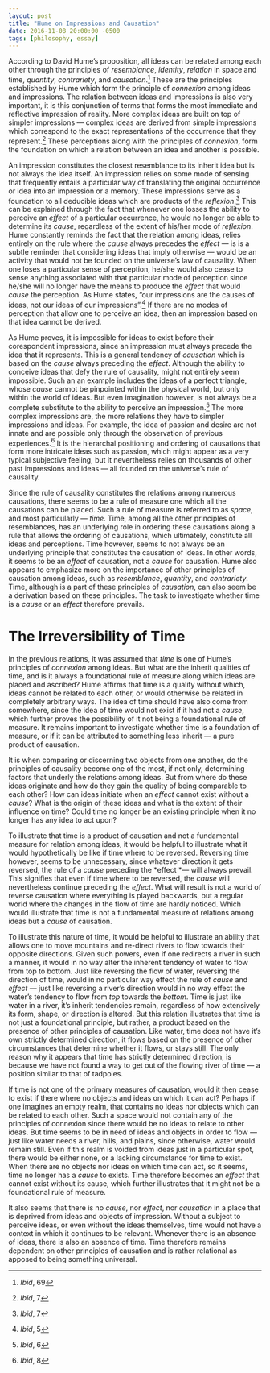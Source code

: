 ```yaml
---
layout: post
title: "Hume on Impressions and Causation"
date: 2016-11-08 20:00:00 -0500
tags: [philosophy, essay]
---
```


According to David Hume’s proposition, all ideas can be related among each other through the principles of *resemblance*, *identity*, *relation* in space and time, *quantity*, *contrariety*, and *causation*.[^1] These are the principles established by Hume which form the principle of *connexion* among ideas and impressions. The relation between ideas and impressions is also very important, it is this conjunction of terms that forms the most immediate and reflective impression of reality. More complex ideas are built on top of simpler impressions — complex ideas are derived from simple impressions which correspond to the exact representations of the occurrence that they represent.[^3] These perceptions along with the principles of *connexion*, form the foundation on which a relation between an idea and another is possible.

An impression constitutes the closest resemblance to its inherit idea but is not always the idea itself. An impression relies on some mode of sensing that frequently entails a particular way of translating the original occurrence or idea into an impression or a memory. These impressions serve as a foundation to all deducible ideas which are products of the *reflexion*.[^4] This can be explained through the fact that whenever one losses the ability to perceive an *effect* of a particular occurrence, he would no longer be able to determine its *cause*, regardless of the extent of his/her mode of *reflexion*. Hume constantly reminds the fact that the relation among ideas, relies entirely on the rule where the *cause* always precedes the *effect* — is is a subtle reminder that considering ideas that imply otherwise — would be an activity that would not be founded on the universe’s law of causality. When one loses a particular sense of perception, he/she would also cease to sense anything associated with that particular mode of perception since he/she will no longer have the means to produce the *effect* that would *cause* the perception. As Hume states, “our impressions are the causes of ideas, not our ideas of our impressions”.[^2] If there are no modes of perception that allow one to perceive an idea, then an impression based on that idea cannot be derived.

As Hume proves, it is impossible for ideas to exist before their corespondent impressions, since an impression must always precede the idea that it represents. This is a general tendency of *causation* which is based on the *cause* always preceding the *effect*. Although the ability to conceive ideas that defy the rule of causality, might not entirely seem impossible. Such an an example includes the ideas of a perfect triangle, whose *cause* cannot be pinpointed within the physical world, but only within the world of ideas. But even imagination however, is not always be a complete substitute to the ability to perceive an impression.[^5] The more complex impressions are, the more relations they have to simpler impressions and ideas. For example, the idea of passion and desire are not innate and are possible only through the observation of previous experiences.[^6] It is the hierarchal positioning and ordering of causations that form more intricate ideas such as passion, which might appear as a very typical subjective feeling, but it nevertheless relies on thousands of other past impressions and ideas — all founded on the universe’s rule of causality.

Since the rule of causality constitutes the relations among numerous causations, there seems to be a rule of measure one which all the causations can be placed. Such a rule of measure is referred to as *space*, and most particularly — *time*. Time, among all the other principles of resemblances, has an underlying role in ordering these causations along a rule that allows the ordering of causations, which ultimately, constitute all ideas and perceptions. Time however, seems to not always be an underlying principle that constitutes the causation of ideas.  In other words, it seems to be an *effect* of causation, not a *cause* for causation. Hume also appears to emphasize more on the importance of other principles of causation among ideas, such as *resemblance*, *quantity*, and *contrariety*. Time, although is a part of these principles of *causation*, can also seem be a derivation based on these principles. The task to investigate whether time is a *cause* or an *effect* therefore prevails.

# The Irreversibility of Time  

In the previous relations, it was assumed that *time* is one of Hume’s principles of *connexion* among ideas. But what are the inherit qualities of time, and is it always a foundational rule of measure along which ideas are placed and ascribed? Hume affirms that time is a quality without which, ideas cannot be related to each other, or would otherwise be related in completely arbitrary ways. The idea of time should have also come from somewhere, since the idea of time would not exist if it had not a *cause*, which further proves the possibility of it not being a foundational rule of measure. It remains important to investigate whether time is a foundation of measure, or if it can be attributed to something less inherit — a pure product of causation.

It is when comparing or discerning two objects from one another, do the principles of causality become one of the most, if not only, determining factors that underly the relations among ideas. But from where do these ideas originate and how do they gain the quality of being comparable to each other? How can ideas initiate when an *effect* cannot exist without a *cause*? What is the origin of these ideas and what is the extent of their influence on time? Could time no longer be an existing principle when it no longer has any idea to act upon?

To illustrate that time is a product of causation and not a fundamental measure for relation among ideas, it would be helpful to illustrate what it would hypothetically be like if time where to be reversed. Reversing time however, seems to be unnecessary, since whatever direction it gets reversed, the rule of a *cause* preceding the *effect *— will always prevail. This signifies that even if time where to be reversed, the *cause* will nevertheless continue preceding the *effect*. What will result is not a world of reverse causation where everything is played backwards, but a regular world where the changes in the flow of time are hardly noticed. Which would illustrate that time is not a fundamental measure of relations among ideas but a *cause* of causation.

To illustrate this nature of time, it would be helpful to illustrate an ability that allows one to move mountains and re-direct rivers to flow towards their opposite directions. Given such powers, even if one redirects a river in such a manner, it would in no way alter the inherent tendency of water to flow from top to bottom. Just like reversing the flow of water, reversing the direction of time, would in no particular way effect the rule of *cause* and *effect* — just like reversing a river’s direction would in no way effect the water’s tendency to flow from *top* towards the *bottom*. Time is just like water in a river, it’s inherit tendencies remain, regardless of how extensively its form, shape, or direction is altered. But this relation illustrates that time is not just a foundational principle, but rather, a product based on the presence of other principles of causation. Like water, time does not have it’s own strictly determined direction, it flows based on the presence of other circumstances that determine whether it flows, or stays still. The only reason why it appears that time has strictly determined direction, is because we have not found a way to get out of the flowing river of time — a position similar to that of tadpoles.

If time is not one of the primary measures of causation, would it then cease to exist if there where no objects and ideas on which it can act? Perhaps if one imagines an empty realm, that contains no ideas nor objects which can be related to each other. Such a space would not contain any of the principles of connexion since there would be no ideas to relate to other ideas. But time seems to be in need of ideas and objects in order to flow — just like water needs a river, hills, and plains, since otherwise, water would remain still. Even if this realm is voided from ideas just in a particular spot, there would be either none, or a lacking circumstance for time to exist. When there are no objects nor ideas on which time can act, so it seems, time no longer has a *cause* to exists. Time therefore becomes an *effect* that cannot exist without its cause, which further illustrates that it might not be a foundational rule of measure.  

It also seems that there is no *cause*, nor *effect*, nor *causation* in a place that is deprived from ideas and objects of impression. Without a subject to perceive ideas, or even without the ideas themselves, time would not have a context in which it continues to be relevant. Whenever there is an absence of ideas, there is also an absence of time. Time therefore remains dependent on other principles of causation and is rather relational as apposed to being something universal.  

[^1]: *Ibid*, 69
[^2]: *Ibid*, 5
[^3]: *Ibid*, 7
[^4]: *Ibid*, 7
[^5]: *Ibid*, 6
[^6]: *Ibid*, 8
